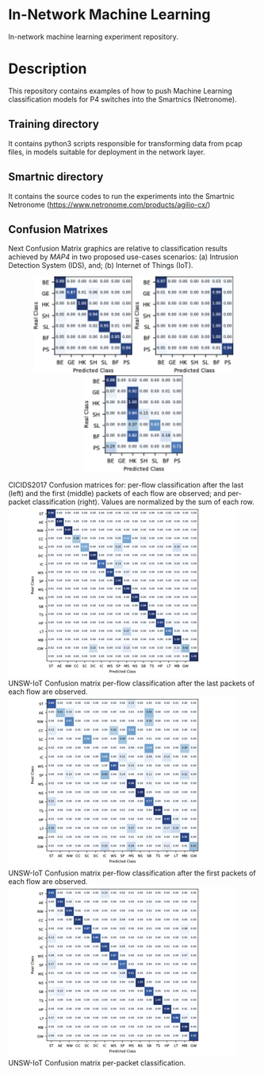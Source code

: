 
In-Network Machine Learning
=============================
In-network machine learning experiment repository.

Description
===========
This repository contains examples of how to push Machine Learning classification models for P4 switches into the Smartnics (Netronome).


Training directory
-------------------
It contains python3 scripts responsible for transforming data from pcap files, in models suitable for deployment in the network layer.


Smartnic directory
-------------------
It contains the source codes to run the experiments into the Smartnic Netronome (https://www.netronome.com/products/agilio-cx/)


Confusion Matrixes
------------------
Next Confusion Matrix graphics are relative to classification results achieved by *MAP4* in two proposed use-cases scenarios: (a) Intrusion Detection System (IDS), and; (b) Internet of Things (IoT).  

<p align="center">
  <img src="https://github.com/nerds-ufes/in-network_ml/blob/main/figures/cmlast.png" width="200" />
  <img src="https://github.com/nerds-ufes/in-network_ml/blob/main/figures/cmfirst.png" width="200" />
  <img src="https://github.com/nerds-ufes/in-network_ml/blob/main/figures/cmpacket.png" width="200" />
</p>  
CICIDS2017 Confusion matrices for: per-flow classification after the last (left) and the first (middle) packets of each flow are observed; and per-packet classification (right). Values are normalized by the sum of each row. 



<img src="https://github.com/nerds-ufes/in-network_ml/blob/main/figures/cmflow.png" />
UNSW-IoT Confusion matrix per-flow classification after the last packets of each flow are observed.

<img src="https://github.com/nerds-ufes/in-network_ml/blob/main/figures/cmflow_first.png" />
UNSW-IoT Confusion matrix per-flow classification after the first packets of each flow are observed.

<img src="https://github.com/nerds-ufes/in-network_ml/blob/main/figures/cmpkt.png" />
UNSW-IoT Confusion matrix per-packet classification.
